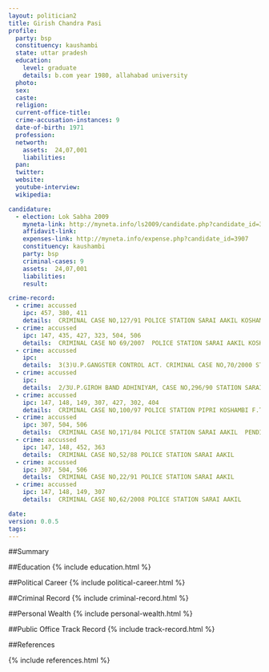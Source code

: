 ```yaml
---
layout: politician2
title: Girish Chandra Pasi
profile: 
  party: bsp
  constituency: kaushambi
  state: uttar pradesh
  education: 
    level: graduate
    details: b.com year 1980, allahabad university
  photo: 
  sex: 
  caste: 
  religion: 
  current-office-title: 
  crime-accusation-instances: 9
  date-of-birth: 1971
  profession: 
  networth: 
    assets:  24,07,001
    liabilities: 
  pan: 
  twitter: 
  website: 
  youtube-interview: 
  wikipedia: 

candidature: 
  - election: Lok Sabha 2009
    myneta-link: http://myneta.info/ls2009/candidate.php?candidate_id=3907
    affidavit-link: 
    expenses-link: http://myneta.info/expense.php?candidate_id=3907
    constituency: kaushambi 
    party: bsp
    criminal-cases: 9
    assets:  24,07,001
    liabilities: 
    result:  

crime-record: 
  - crime: accussed
    ipc: 457, 380, 411
    details:  CRIMINAL CASE NO,127/91 POLICE STATION SARAI AAKIL KOSHAMBI  CASE NO,2258/2004 COURT CJM KOSHAMBI DATE 02.05.94  
  - crime: accussed
    ipc: 147, 435, 427, 323, 504, 506
    details:  CRIMINAL CASE NO 69/2007  POLICE STATION SARAI AAKIL KOSHAMBI COURT J.M. KOSHAMBI DATE 25.09.2007  
  - crime: accussed
    ipc: 
    details:  3(3)U.P.GANGSTER CONTROL ACT. CRIMINAL CASE NO,70/2000 STATION SARAI AAKIL KOSHAMBI  COURT D.M. KOSHAMBI CASE NO,6/12/31/46/2001  
  - crime: accussed
    ipc: 
    details:  2/3U.P.GIROH BAND ADHINIYAM, CASE NO,296/90 STATION SARAI AAKIL KOSHAMBI COURT D.M. KOSHAMBI  5/95 COURT SPECIAL JUDGE GENGSTER ALLAHABAD   
  - crime: accussed
    ipc: 147, 148, 149, 307, 427, 302, 404
    details:  CRIMINAL CASE NO,100/97 POLICE STATION PIPRI KOSHAMBI F.T.C COURT NO,23 ALLAHABAD   
  - crime: accussed
    ipc: 307, 504, 506
    details:  CRIMINAL CASE NO,171/84 POLICE STATION SARAI AAKIL  PENDING CASE CASE NO,22/91 & 62/2008 CJM & JM KOSHAMBI   
  - crime: accussed
    ipc: 147, 148, 452, 363
    details:  CRIMINAL CASE NO,52/88 POLICE STATION SARAI AAKIL   
  - crime: accussed
    ipc: 307, 504, 506
    details:  CRIMINAL CASE NO,22/91 POLICE STATION SARAI AAKIL   
  - crime: accussed
    ipc: 147, 148, 149, 307
    details:  CRIMINAL CASE NO,62/2008 POLICE STATION SARAI AAKIL   

date: 
version: 0.0.5
tags: 
---
```

##Summary


##Education
{% include education.html %}


##Political Career
{% include political-career.html %}


##Criminal Record
{% include criminal-record.html %}


##Personal Wealth
{% include personal-wealth.html %}


##Public Office Track Record
{% include track-record.html %}


##References


{% include references.html %}